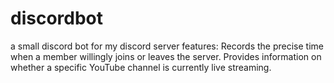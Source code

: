 # discordbot
a small discord bot for my discord server
features:
Records the precise time when a member willingly joins or leaves the server.
Provides information on whether a specific YouTube channel is currently live streaming.
